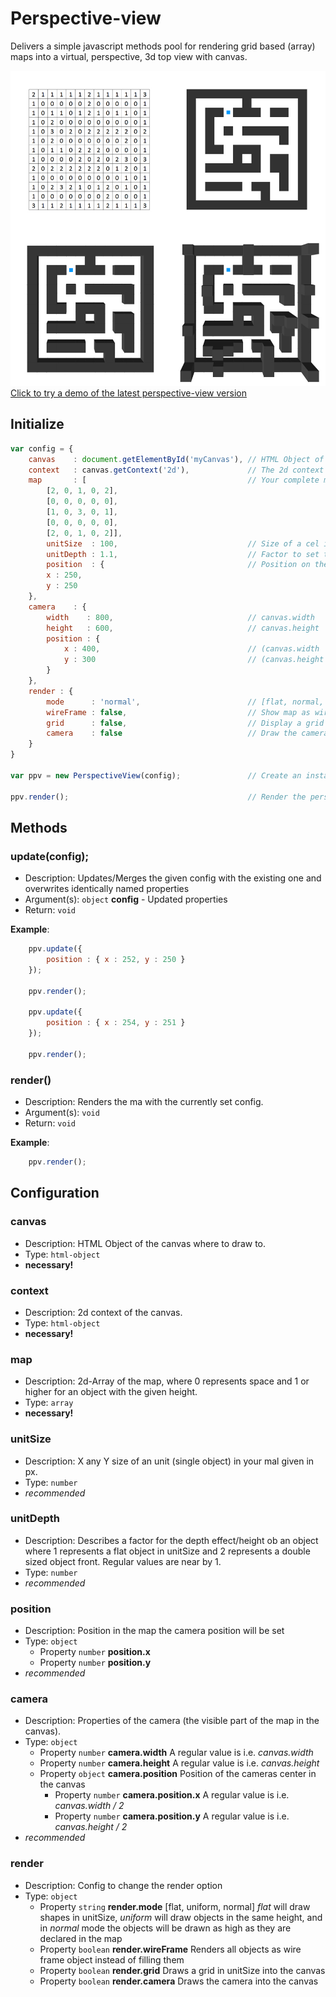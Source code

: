 # Perspective-view

Delivers a simple javascript methods pool for rendering grid based (array) maps into a virtual, perspective, 3d top view
with canvas.

[![Visual description](https://raw.githubusercontent.com/hans-sperling/perspective-view/master/dev/img/visual-description.jpg "Click to try a demo of the latest perspective-view version")](https://hans-sperling.github.io/perspective-view/)
[Click to try a demo of the latest perspective-view version](https://hans-sperling.github.io/perspective-view/)


## Initialize

```javascript
var config = {
    canvas    : document.getElementById('myCanvas'), // HTML Object of the canvas
    context   : canvas.getContext('2d'),             // The 2d context of the canvas 
    map       : [                                    // Your complete map
        [2, 0, 1, 0, 2], 
        [0, 0, 0, 0, 0],
        [1, 0, 3, 0, 1],
        [0, 0, 0, 0, 0],
        [2, 0, 1, 0, 2]],
        unitSize  : 100,                             // Size of a cel in the grid
        unitDepth : 1.1,                             // Factor to set the depth (height) of an object
        position  : {                                // Position on the map in px for the center of the visible part
        x : 250,
        y : 250
    },
    camera    : {
        width    : 800,                              // canvas.width
        height   : 600,                              // canvas.height
        position : {
            x : 400,                                 // (canvas.width  / 2)
            y : 300                                  // (canvas.height / 2)
        }
    },
    render : {
        mode      : 'normal',                        // [flat, normal, uniform]
        wireFrame : false,                           // Show map as wire frame
        grid      : false,                           // Display a grid for better map view
        camera    : false                            // Draw the camera into the canvas
    }
}

var ppv = new PerspectiveView(config);               // Create an instance of perspective-view with your config

ppv.render();                                        // Render the perspective-view of the given map

```


## Methods

### update(config);
- Description: Updates/Merges the given config with the existing one and overwrites identically named properties
- Argument(s): `object` **config** - Updated properties
- Return: `void`

**Example**:
```javascript
    ppv.update({
        position : { x : 252, y : 250 }
    });

    ppv.render();

    ppv.update({
        position : { x : 254, y : 251 }
    });

    ppv.render();
```

### render()
- Description: Renders the ma with the currently set config.
- Argument(s): `void`
- Return: `void`

**Example**:
```javascript
    ppv.render(); 
```


## Configuration

### canvas
- Description: HTML Object of the canvas where to draw to.
- Type: `html-object`
- **necessary!**


### context
- Description: 2d context of the canvas.
- Type: `html-object`
- **necessary!**


### map
- Description: 2d-Array of the map, where 0 represents space and 1 or higher for an object with the given height.
- Type: `array`
- **necessary!**


### unitSize
- Description: X any Y size of an unit (single object) in your mal given in px.
- Type: `number`
- _recommended_ 


### unitDepth
- Description: Describes a factor for the depth effect/height ob an object where 1 represents a flat object in unitSize 
  and 2 represents a double sized object front. Regular values are near by 1.
- Type: `number`
- _recommended_


### position
- Description: Position in the map the camera position will be set
- Type: `object`
  - Property `number` **position.x**
  - Property `number` **position.y**
- _recommended_


### camera
- Description: Properties of the camera (the visible part of the map in the canvas).
- Type: `object`
  - Property `number` **camera.width** A regular value is i.e. _canvas.width_
  - Property `number` **camera.height** A regular value is i.e. _canvas.height_
  - Property `object` **camera.position** Position of the cameras center in the canvas
    - Property `number` **camera.position.x** A regular value is i.e. _canvas.width / 2_
    - Property `number` **camera.position.y** A regular value is i.e. _canvas.height / 2_
- _recommended_


### render
- Description: Config to change the render option
- Type: `object`
  - Property `string` **render.mode** [flat, uniform, normal] _flat_ will draw shapes in unitSize, _uniform_ will draw 
    objects in the same height, and in _normal_ mode the objects will be drawn as high as they are declared in the map 
  - Property `boolean` **render.wireFrame** Renders all objects as wire frame object instead of filling them 
  - Property `boolean` **render.grid** Draws a grid in unitSize into the canvas
  - Property `boolean` **render.camera** Draws the camera into the canvas
